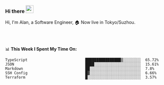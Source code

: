 ### Hi there <img src="https://media.giphy.com/media/hvRJCLFzcasrR4ia7z/giphy.gif" width="25px">

<!-- ![visitors](https://visitor-badge.glitch.me/badge?page_id=dislfyer.dislfyer) -->

Hi, I'm Alan, a Software Engineer, 🏠 Now live in Tokyo/Suzhou.

<br/>
<br/>

📊 **This Week I Spent My Time On:**


<!--START_SECTION:waka-->

```text
TypeScript                          ████████████████▒░░░░░░░░  65.72%
JSON                                ████░░░░░░░░░░░░░░░░░░░░░  15.61%
Markdown                            ██░░░░░░░░░░░░░░░░░░░░░░░  7.8%
SSH Config                          █▓░░░░░░░░░░░░░░░░░░░░░░░  6.66%
Terraform                           █░░░░░░░░░░░░░░░░░░░░░░░░  3.57%
```

<!--END_SECTION:waka-->

<!--
**About Me:**
 -->
